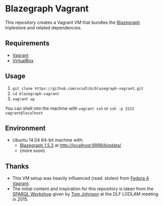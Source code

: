 # Blazegraph Vagrant
This repository creates a Vagrant VM that bundles the [Blazegraph](https://www.blazegraph.com/) triplestore and related dependencies.

## Requirements

* [Vagrant](https://www.vagrantup.com/)
* [VirtualBox](https://www.virtualbox.org/)

## Usage

1. `git clone https://github.com/ucsdlib/blazegraph-vagrant.git`
2. `cd blazegraph-vagrant`
3. `vagrant up`

You can shell into the machine with `vagrant ssh` or `ssh -p 2222 vagrant@localhost`

## Environment

* Ubuntu 14.04 64-bit machine with:
  * [Blazegraph 1.5.3](http://sourceforge.net/projects/bigdata/files/bigdata/1.5.3/) at [http://localhost:9999/bigdata/](http://localhost:9999/bigdata/)
  * (more soon)
  
## Thanks

* This VM setup was heavily influenced (read: stolen) from [Fedora 4 Vagrant](https://github.com/fcrepo4-exts/fcrepo4-vagrant).
* The initial content and inspiration for this repository is taken from the [SPARQL Workshop](https://github.com/LODLAM/DLF15LODLAM/tree/master/SPARQL) given by [Tom Johnson](https://github.com/no-reply) at the DLF LODLAM meeting in 2015.
